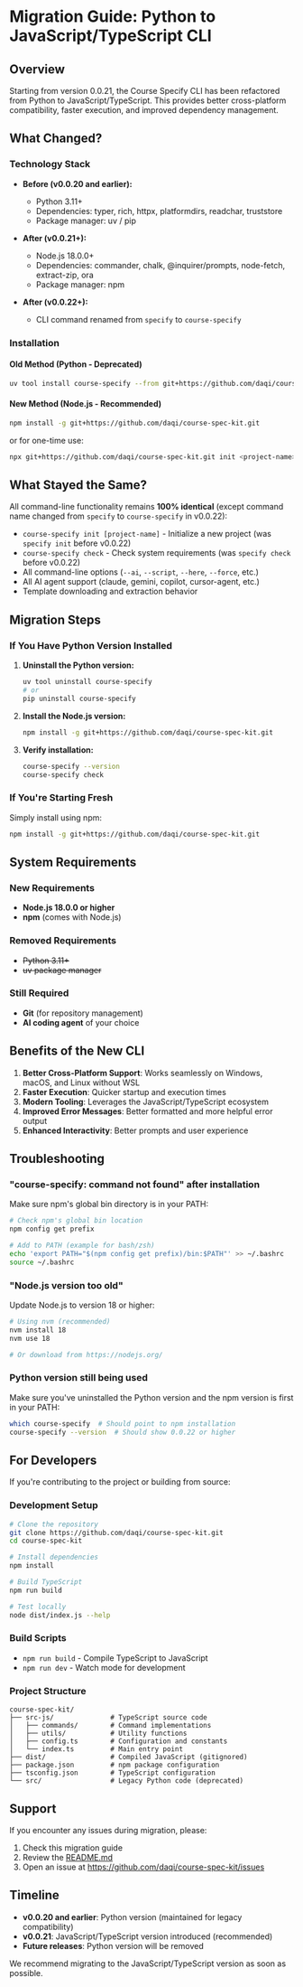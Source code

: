 # Migration Guide: Python to JavaScript/TypeScript CLI

## Overview

Starting from version 0.0.21, the Course Specify CLI has been refactored from Python to JavaScript/TypeScript. This provides better cross-platform compatibility, faster execution, and improved dependency management.

## What Changed?

### Technology Stack

- **Before (v0.0.20 and earlier):**
  - Python 3.11+
  - Dependencies: typer, rich, httpx, platformdirs, readchar, truststore
  - Package manager: uv / pip
  
- **After (v0.0.21+):**
  - Node.js 18.0.0+
  - Dependencies: commander, chalk, @inquirer/prompts, node-fetch, extract-zip, ora
  - Package manager: npm

- **After (v0.0.22+):**
  - CLI command renamed from `specify` to `course-specify`

### Installation

#### Old Method (Python - Deprecated)

```bash
uv tool install course-specify --from git+https://github.com/daqi/course-spec-kit.git
```

#### New Method (Node.js - Recommended)

```bash
npm install -g git+https://github.com/daqi/course-spec-kit.git
```

or for one-time use:

```bash
npx git+https://github.com/daqi/course-spec-kit.git init <project-name>
```

## What Stayed the Same?

All command-line functionality remains **100% identical** (except command name changed from `specify` to `course-specify` in v0.0.22):

- `course-specify init [project-name]` - Initialize a new project (was `specify init` before v0.0.22)
- `course-specify check` - Check system requirements (was `specify check` before v0.0.22)
- All command-line options (`--ai`, `--script`, `--here`, `--force`, etc.)
- All AI agent support (claude, gemini, copilot, cursor-agent, etc.)
- Template downloading and extraction behavior

## Migration Steps

### If You Have Python Version Installed

1. **Uninstall the Python version:**
   ```bash
   uv tool uninstall course-specify
   # or
   pip uninstall course-specify
   ```

2. **Install the Node.js version:**
   ```bash
   npm install -g git+https://github.com/daqi/course-spec-kit.git
   ```

3. **Verify installation:**
   ```bash
   course-specify --version
   course-specify check
   ```

### If You're Starting Fresh

Simply install using npm:

```bash
npm install -g git+https://github.com/daqi/course-spec-kit.git
```

## System Requirements

### New Requirements

- **Node.js 18.0.0 or higher**
- **npm** (comes with Node.js)

### Removed Requirements

- ~~Python 3.11+~~
- ~~uv package manager~~

### Still Required

- **Git** (for repository management)
- **AI coding agent** of your choice

## Benefits of the New CLI

1. **Better Cross-Platform Support**: Works seamlessly on Windows, macOS, and Linux without WSL
2. **Faster Execution**: Quicker startup and execution times
3. **Modern Tooling**: Leverages the JavaScript/TypeScript ecosystem
4. **Improved Error Messages**: Better formatted and more helpful error output
5. **Enhanced Interactivity**: Better prompts and user experience

## Troubleshooting

### "course-specify: command not found" after installation

Make sure npm's global bin directory is in your PATH:

```bash
# Check npm's global bin location
npm config get prefix

# Add to PATH (example for bash/zsh)
echo 'export PATH="$(npm config get prefix)/bin:$PATH"' >> ~/.bashrc
source ~/.bashrc
```

### "Node.js version too old"

Update Node.js to version 18 or higher:

```bash
# Using nvm (recommended)
nvm install 18
nvm use 18

# Or download from https://nodejs.org/
```

### Python version still being used

Make sure you've uninstalled the Python version and the npm version is first in your PATH:

```bash
which course-specify  # Should point to npm installation
course-specify --version  # Should show 0.0.22 or higher
```

## For Developers

If you're contributing to the project or building from source:

### Development Setup

```bash
# Clone the repository
git clone https://github.com/daqi/course-spec-kit.git
cd course-spec-kit

# Install dependencies
npm install

# Build TypeScript
npm run build

# Test locally
node dist/index.js --help
```

### Build Scripts

- `npm run build` - Compile TypeScript to JavaScript
- `npm run dev` - Watch mode for development

### Project Structure

```
course-spec-kit/
├── src-js/              # TypeScript source code
│   ├── commands/        # Command implementations
│   ├── utils/           # Utility functions
│   ├── config.ts        # Configuration and constants
│   └── index.ts         # Main entry point
├── dist/                # Compiled JavaScript (gitignored)
├── package.json         # npm package configuration
├── tsconfig.json        # TypeScript configuration
└── src/                 # Legacy Python code (deprecated)
```

## Support

If you encounter any issues during migration, please:

1. Check this migration guide
2. Review the [README.md](../README.md)
3. Open an issue at https://github.com/daqi/course-spec-kit/issues

## Timeline

- **v0.0.20 and earlier**: Python version (maintained for legacy compatibility)
- **v0.0.21**: JavaScript/TypeScript version introduced (recommended)
- **Future releases**: Python version will be removed

We recommend migrating to the JavaScript/TypeScript version as soon as possible.
